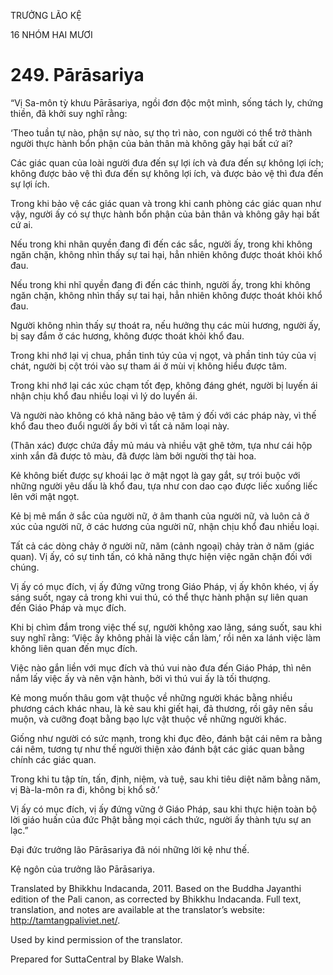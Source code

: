TRƯỞNG LÃO KỆ

16 NHÓM HAI MƯƠI

# 249\. Pārāsariya

“Vị Sa-môn tỳ khưu Pārāsariya, ngồi đơn độc một mình, sống tách ly, chứng thiền, đã khởi suy nghĩ rằng:

‘Theo tuần tự nào, phận sự nào, sự thọ trì nào, con người có thể trở thành người thực hành bổn phận của bản thân mà không gây hại bất cứ ai?

Các giác quan của loài người đưa đến sự lợi ích và đưa đến sự không lợi ích; không được bảo vệ thì đưa đến sự không lợi ích, và được bảo vệ thì đưa đến sự lợi ích.

Trong khi bảo vệ các giác quan và trong khi canh phòng các giác quan như vậy, người ấy có sự thực hành bổn phận của bản thân và không gây hại bất cứ ai.

Nếu trong khi nhãn quyền đang đi đến các sắc, người ấy, trong khi không ngăn chặn, không nhìn thấy sự tai hại, hẳn nhiên không được thoát khỏi khổ đau.

Nếu trong khi nhĩ quyền đang đi đến các thinh, người ấy, trong khi không ngăn chặn, không nhìn thấy sự tai hại, hẳn nhiên không được thoát khỏi khổ đau.

Người không nhìn thấy sự thoát ra, nếu hưởng thụ các mùi hương, người ấy, bị say đắm ở các hương, không được thoát khỏi khổ đau.

Trong khi nhớ lại vị chua, phần tinh túy của vị ngọt, và phần tinh túy của vị chát, người bị cột trói vào sự tham ái ở mùi vị không hiểu được tâm.

Trong khi nhớ lại các xúc chạm tốt đẹp, không đáng ghét, người bị luyến ái nhận chịu khổ đau nhiều loại vì lý do luyến ái.

Và người nào không có khả năng bảo vệ tâm ý đối với các pháp này, vì thế khổ đau theo đuổi người ấy bởi vì tất cả năm loại này.

(Thân xác) được chứa đầy mủ máu và nhiều vật ghê tởm, tựa như cái hộp xinh xắn đã được tô màu, đã được làm bởi người thợ tài hoa.

Kẻ không biết được sự khoái lạc ở mật ngọt là gay gắt, sự trói buộc với những người yêu dấu là khổ đau, tựa như con dao cạo được liếc xuống liếc lên với mật ngọt.

Kẻ bị mê mẩn ở sắc của người nữ, ở âm thanh của người nữ, và luôn cả ở xúc của người nữ, ở các hương của người nữ, nhận chịu khổ đau nhiều loại.

Tất cả các dòng chảy ở người nữ, năm (cảnh ngoại) chảy tràn ở năm (giác quan). Vị ấy, có sự tinh tấn, có khả năng thực hiện việc ngăn chặn đối với chúng.

Vị ấy có mục đích, vị ấy đứng vững trong Giáo Pháp, vị ấy khôn khéo, vị ấy sáng suốt, ngay cả trong khi vui thú, có thể thực hành phận sự liên quan đến Giáo Pháp và mục đích.

Khi bị chìm đắm trong việc thế sự, người không xao lãng, sáng suốt, sau khi suy nghĩ rằng: ‘Việc ấy không phải là việc cần làm,’ rồi nên xa lánh việc làm không liên quan đến mục đích.

Việc nào gắn liền với mục đích và thú vui nào đưa đến Giáo Pháp, thì nên nắm lấy việc ấy và nên vận hành, bởi vì thú vui ấy là tối thượng.

Kẻ mong muốn thâu gom vật thuộc về những người khác bằng nhiều phương cách khác nhau, là kẻ sau khi giết hại, đả thương, rồi gây nên sầu muộn, và cưỡng đoạt bằng bạo lực vật thuộc về những người khác.

Giống như người có sức mạnh, trong khi đục đẽo, đánh bật cái nêm ra bằng cái nêm, tương tự như thế người thiện xảo đánh bật các giác quan bằng chính các giác quan.

Trong khi tu tập tín, tấn, định, niệm, và tuệ, sau khi tiêu diệt năm bằng năm, vị Bà-la-môn ra đi, không bị khổ sở.’

Vị ấy có mục đích, vị ấy đứng vững ở Giáo Pháp, sau khi thực hiện toàn bộ lời giáo huấn của đức Phật bằng mọi cách thức, người ấy thành tựu sự an lạc.”

Đại đức trưởng lão Pārāsariya đã nói những lời kệ như thế.

Kệ ngôn của trưởng lão Pārāsariya.

Translated by Bhikkhu Indacanda, 2011. Based on the Buddha Jayanthi edition of the Pali canon, as corrected by Bhikkhu Indacanda. Full text, translation, and notes are available at the translator’s website: http://tamtangpaliviet.net/.

Used by kind permission of the translator.

Prepared for SuttaCentral by Blake Walsh.